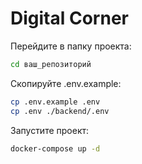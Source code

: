# Digital Corner

Перейдите в папку проекта:

```bash
cd ваш_репозиторий
```

Скопируйте .env.example:

```bash
cp .env.example .env
cp .env ./backend/.env
```

Запустите проект:
```bash
docker-compose up -d
```